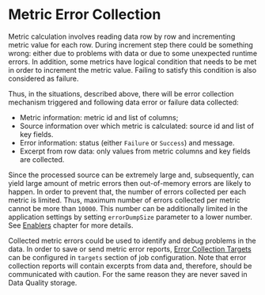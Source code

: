 # Metric Error Collection

Metric calculation involves reading data row by row and incrementing metric value for each row. During increment step
there could be something wrong: either due to problems with data or due to some unexpected runtime errors. In addition,
some metrics have logical condition that needs to be met in order to increment the metric value. Failing to satisfy
this condition is also considered as failure.

Thus, in the situations, described above, there will be error collection mechanism triggered and following data 
error or failure data collected:

* Metric information: metric id and list of columns;
* Source information over which metric is calculated: source id and list of key fields.
* Error information: status (either `Failure` or `Success`) and message.
* Excerpt from row data: only values from metric columns and key fields are collected.

Since the processed source can be extremely large and, subsequently, can yield large amount of metric errors then
out-of-memory errors are likely to happen. In order to prevent that, the number of errors collected per each metric
is limited. Thus, maximum number of errors collected per metric cannot be more than `10000`. This number can be
additionally limited in the application settings by setting `errorDumpSize` parameter to a lower number.
See [Enablers](../01-application-setup/01-ApplicationSettings.md#enablers) chapter for more details.

Collected metric errors could be used to identify and debug problems in the data. In order to save or send metric error
reports, [Error Collection Targets](../03-job-configuration/08-Targets.md#error-collection-targets) can be configured in
`targets` section of job configuration. Note that error collection reports will contain excerpts from data and,
therefore, should be communicated with caution. For the same reason they are never saved in Data Quality storage.